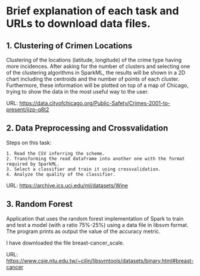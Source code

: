 # Brief explanation of each task and URLs to download data files.

## 1. Clustering of Crimen Locations

Clustering of the locations (latitude, longitude) of the crime type having more incidences. After asking for the number of clusters and selecting one of the clustering algorithms in SparkML, the results will be shown in a 2D chart including the centroids and the number of points of each cluster. Furthermore, these information will be plotted on top of a map of Chicago, trying to show the data in the most useful way to the user.

URL: https://data.cityofchicago.org/Public-Safety/Crimes-2001-to-present/ijzp-q8t2

## 2. Data Preprocessing and Crossvalidation

Steps on this task:

    1. Read the CSV inferring the scheme.
    2. Transforming the read dataframe into another one with the format required by SparkML.
    3. Select a classifier and train it using crossvalidation.
    4. Analyze the quality of the classifier.

URL: https://archive.ics.uci.edu/ml/datasets/Wine

## 3. Random Forest

Application that uses the random forest implementation of Spark to train and test a model (with a ratio 75%-25%) using a data file in libsvm format. The program prints as output the value of the accuracy metric.

I have downloaded the file breast-cancer_scale.

URL: https://www.csie.ntu.edu.tw/~cjlin/libsvmtools/datasets/binary.html#breast-cancer
